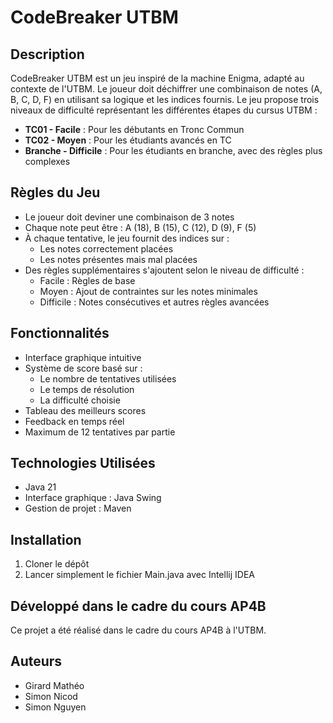 # CodeBreaker UTBM

## Description
CodeBreaker UTBM est un jeu inspiré de la machine Enigma, adapté au contexte de l'UTBM. Le joueur doit déchiffrer une combinaison de notes (A, B, C, D, F) en utilisant sa logique et les indices fournis. Le jeu propose trois niveaux de difficulté représentant les différentes étapes du cursus UTBM :

- **TC01 - Facile** : Pour les débutants en Tronc Commun
- **TC02 - Moyen** : Pour les étudiants avancés en TC
- **Branche - Difficile** : Pour les étudiants en branche, avec des règles plus complexes

## Règles du Jeu
- Le joueur doit deviner une combinaison de 3 notes
- Chaque note peut être : A (18), B (15), C (12), D (9), F (5)
- À chaque tentative, le jeu fournit des indices sur :
  - Les notes correctement placées
  - Les notes présentes mais mal placées
- Des règles supplémentaires s'ajoutent selon le niveau de difficulté :
  - Facile : Règles de base
  - Moyen : Ajout de contraintes sur les notes minimales
  - Difficile : Notes consécutives et autres règles avancées

## Fonctionnalités
- Interface graphique intuitive
- Système de score basé sur :
  - Le nombre de tentatives utilisées
  - Le temps de résolution
  - La difficulté choisie
- Tableau des meilleurs scores
- Feedback en temps réel
- Maximum de 12 tentatives par partie

## Technologies Utilisées
- Java 21
- Interface graphique : Java Swing
- Gestion de projet : Maven

## Installation
1. Cloner le dépôt
2. Lancer simplement le fichier Main.java avec Intellij IDEA

## Développé dans le cadre du cours AP4B
Ce projet a été réalisé dans le cadre du cours AP4B à l'UTBM.

## Auteurs
- Girard Mathéo 
- Simon Nicod
- Simon Nguyen